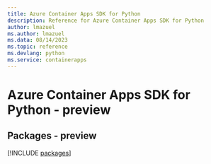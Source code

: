 ```yaml
---
title: Azure Container Apps SDK for Python
description: Reference for Azure Container Apps SDK for Python
author: lmazuel
ms.author: lmazuel
ms.data: 08/14/2023
ms.topic: reference
ms.devlang: python
ms.service: containerapps
---
```

# Azure Container Apps SDK for Python - preview
## Packages - preview
[!INCLUDE [packages](container-apps-index.md)]